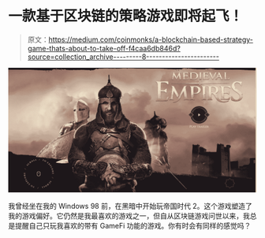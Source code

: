 # 一款基于区块链的策略游戏即将起飞！

> 原文：<https://medium.com/coinmonks/a-blockchain-based-strategy-game-thats-about-to-take-off-f4caa6db846d?source=collection_archive---------8----------------------->

![](img/7465c01432271d9d162ebec24b24e0ac.png)

我曾经坐在我的 Windows 98 前，在黑暗中开始玩帝国时代 2。这个游戏塑造了我的游戏偏好。它仍然是我最喜欢的游戏之一，但自从区块链游戏问世以来，我总是提醒自己只玩我喜欢的带有 GameFi 功能的游戏。你有时会有同样的感觉吗？